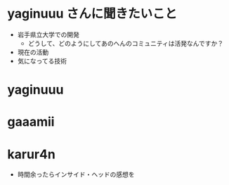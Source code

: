 # yaginuuu さんに聞きたいこと

- 岩手県立大学での開発
  - どうして、どのようにしてあのへんのコミュニティは活発なんですか？
- 現在の活動
- 気になってる技術
  
# yaginuuu

# gaaamii

# karur4n

- 時間余ったらインサイド・ヘッドの感想を

